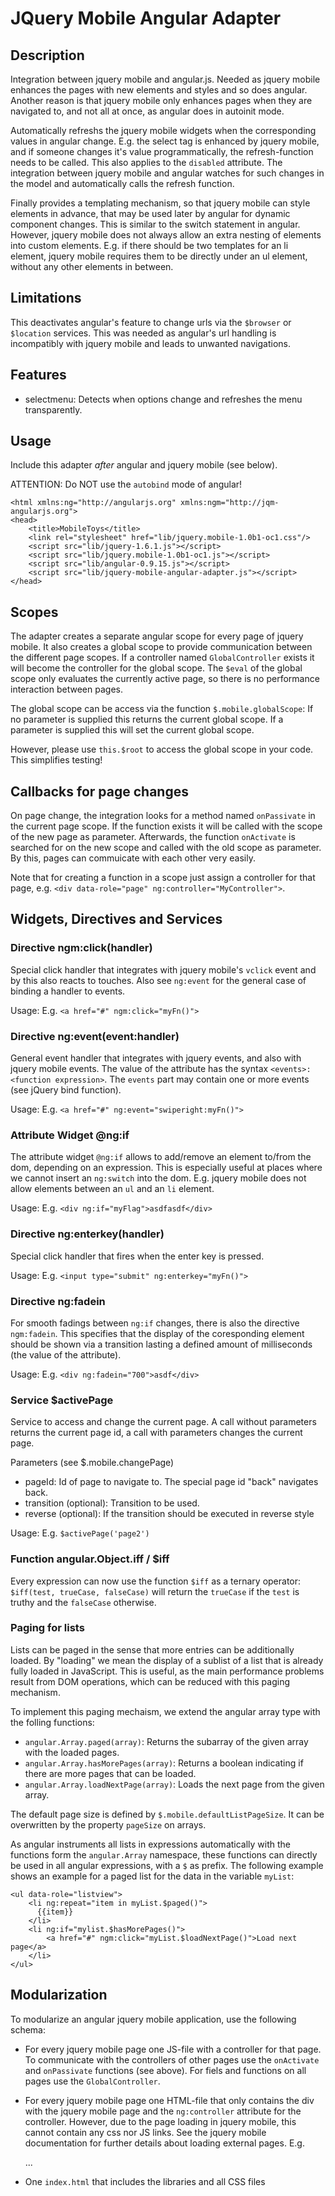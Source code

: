 JQuery Mobile Angular Adapter
=====================

Description
-------------

Integration between jquery mobile and angular.js. Needed as jquery mobile
enhances the pages with new elements and styles and so does angular. Another reason is
that jquery mobile only enhances pages when they are navigated to, and not
all at once, as angular does in autoinit mode.

Automatically refreshs the jquery mobile widgets when the corresponding
values in angular change.
E.g. the select tag is enhanced by jquery mobile,
and if someone changes it's value programmatically, the refresh-function needs to be called.
This also applies to the `disabled` attribute.
The integration between jquery mobile and angular watches for such changes in the model
and automatically calls the refresh function.

Finally provides a templating mechanism, so that jquery mobile can style elements in advance,
that may be used later by angular for dynamic component changes. This is similar to the switch
statement in angular. However, jquery mobile does not always allow an extra nesting of elements
into custom elements. E.g. if there should be two templates for an li element,
jquery mobile requires them to be directly under an ul element, without any other elements in between.


Limitations
------------
This deactivates angular's feature to change urls via the `$browser` or `$location` services.
This was needed as angular's url handling is incompatibly with jquery mobile and leads to
unwanted navigations.


Features
-----------

- selectmenu: Detects when options change and refreshes the menu transparently.



Usage
---------

Include this adapter _after_ angular and jquery mobile (see below).

ATTENTION: Do NOT use the `autobind` mode of angular!


    <html xmlns:ng="http://angularjs.org" xmlns:ngm="http://jqm-angularjs.org">
    <head>
        <title>MobileToys</title>
        <link rel="stylesheet" href="lib/jquery.mobile-1.0b1-oc1.css"/>
        <script src="lib/jquery-1.6.1.js"></script>
        <script src="lib/jquery.mobile-1.0b1-oc1.js"></script>
        <script src="lib/angular-0.9.15.js"></script>
        <script src="lib/jquery-mobile-angular-adapter.js"></script>
    </head>


Scopes
-----------
The adapter creates a separate angular scope for every page of jquery mobile.
It also creates a global scope to provide communication between the different page scopes.
If a controller named `GlobalController` exists it will become the controller
for the global scope. The `$eval` of the global scope only evaluates the currently active page,
so there is no performance interaction between pages.

The global scope can be access via the function `$.mobile.globalScope`:
If no parameter is supplied this returns the current global scope.
If a parameter is supplied this will set the current global scope.

However, please use `this.$root` to access the global scope in your code. This simplifies testing!

Callbacks for page changes
--------------
On page change, the integration looks for a method named `onPassivate` in the
current page scope. If the function exists it will
be called with the scope of the new page as parameter.
Afterwards, the function `onActivate` is searched for on the new scope
and called with the old scope as parameter. By this, pages can commuicate with each other
very easily.

Note that for creating a function in a scope just assign a controller for that page,
e.g. `<div data-role="page" ng:controller="MyController">`.


Widgets, Directives and Services
-----------

### Directive ngm:click(handler)
Special click handler that integrates with jquery mobile's `vclick` event and by this also reacts to touches.
Also see `ng:event` for the general case of binding a handler to events.

Usage: E.g. `<a href="#" ngm:click="myFn()">`

### Directive ng:event(event:handler)
General event handler that integrates with jquery events, and also with jquery mobile events.
The value of the attribute has the syntax `<events>:<function expression>`. The `events` part may contain one or
more events (see jQuery bind function).

Usage: E.g. `<a href="#" ng:event="swiperight:myFn()">`

### Attribute Widget @ng:if
The attribute widget `@ng:if` allows to add/remove an element to/from the dom, depending on an expression.
This is especially useful at places where we cannot insert an `ng:switch` into the dom. E.g. jquery mobile
does not allow elements between an `ul` and an `li` element.

Usage: E.g. `<div ng:if="myFlag">asdfasdf</div>`


### Directive ng:enterkey(handler)
Special click handler that fires when the enter key is pressed.

Usage: E.g. `<input type="submit" ng:enterkey="myFn()">`


### Directive ng:fadein
For smooth fadings between `ng:if` changes, there is also the directive `ngm:fadein`.
This specifies that the display of the coresponding element
should be shown via a transition lasting a defined amount of milliseconds (the value of the attribute).

Usage: E.g. `<div ng:fadein="700">asdf</div>`


### Service $activePage
Service to access and change the current page.
A call without parameters returns the current page id, a call with parameters
changes the current page.

Parameters (see $.mobile.changePage)
- pageId: Id of page to navigate to. The special page id "back" navigates back.
- transition (optional): Transition to be used.
- reverse (optional): If the transition should be executed in reverse style

Usage: E.g. `$activePage('page2')`


### Function angular.Object.iff / $iff
Every expression can now use the function `$iff` as a ternary operator:
`$iff(test, trueCase, falseCase)` will return the `trueCase` if the `test` is truthy and the `falseCase` otherwise.


### Paging for lists
Lists can be paged in the sense that more entries can be additionally loaded. By "loading" we mean the
display of a sublist of a list that is already fully loaded in JavaScript. This is useful, as the main performance
problems result from DOM operations, which can be reduced with this paging mechanism.

To implement this paging mechaism, we extend the angular array type with the folling functions:

- `angular.Array.paged(array)`: Returns the subarray of the given array with the loaded pages.
- `angular.Array.hasMorePages(array)`: Returns a boolean indicating if there are more pages that can be loaded.
- `angular.Array.loadNextPage(array)`: Loads the next page from the given array.

The default page size is defined by `$.mobile.defaultListPageSize`. It can be overwritten by the property `pageSize`
on arrays.

As angular instruments all lists in expressions automatically with the functions form the `angular.Array` namespace,
these functions can directly be used in all angular expressions, with a `$` as prefix.
The following example shows an example for a paged list for the data in the variable `myList`:


    <ul data-role="listview">
        <li ng:repeat="item in myList.$paged()">
          {{item}}
        </li>
        <li ng:if="mylist.$hasMorePages()">
            <a href="#" ngm:click="myList.$loadNextPage()">Load next page</a>
        </li>
    </ul>




Modularization
---------------
To modularize an angular jquery mobile application, use the following schema:

- For every jquery mobile page one JS-file with a controller for that page.
  To communicate with the controllers of other pages use the
  `onActivate` and `onPassivate` functions (see above).
  For fiels and functions on all pages use the `GlobalController`.
- For every jquery mobile page one HTML-file that only contains
  the div with the jquery mobile page and the `ng:controller` attribute for the controller.
  However, due to the page loading in jquery mobile, this cannot contain any css nor JS links.
  See the jquery mobile documentation for further details about loading external pages.
  E.g.


    <html>
        <body>
            <div id="mypage" data-role="page" ng:controller="MyPageController">
            ...
            </div>
        </body>
    </html>


- One `index.html` that includes the libraries and all CSS files

